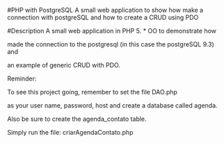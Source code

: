 
#PHP with PostgreSQL
A small web application to show how make a connection with postgreSQL and how to create a CRUD using PDO

#Description
A small web application in PHP 5. * OO to demonstrate how

made the connection to the postgresql (in this case the postgreSQL 9.3) and

an example of generic CRUD with PDO.

Reminder:

To see this project going, remember to set the file DAO.php

as your user name, password, host and create a database called agenda.

Also be sure to create the agenda_contato table.

Simply run the file: criarAgendaContato.php


